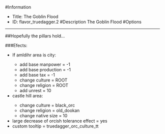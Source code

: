 #Information
 - Title: The Goblin Flood
 - ID: flavor_truedagger.2
#Description
The Goblin Flood
#Options

___
##Hopefully the pillars hold...

###Efects:<ul><li>If amldihr area is city:</li><ul><li>add base manpower = -1</li><li>add base production = -1</li><li>add base tax = -1</li><li>change culture = ROOT</li><li>change religion = ROOT</li><li>add unrest = 10</li></ul><li>castle hill area:</li><ul><li>change culture = black_orc</li><li>change religion = old_dookan</li><li>change native size = 10</li></ul><li>large decrease of orcish tolerance effect = yes</li><li>custom tooltip = truedagger_orc_culture_tt</li></ul>
